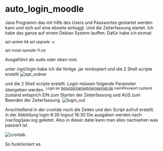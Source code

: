 # auto_login_moodle
Java Programm das mit hilfe des Users und Passwortes gestartet werden kann und sich auf eine ebseite einloggt. 
Und die Zeiterfassung startet.
Ich habe das ganze auf einem Debian System lauffen.
Dafür habe ich einmal:

<sup>apt update && apt upgrade -y </sup>

<sup>apt install openjdk-11-jre </sup>

Ausgeführt als sudo oder eben root.

unter /opt/login habe ich die fertige .jar reinkopiert und die 2 Shell scripte erstellt
![opt_ordner](https://user-images.githubusercontent.com/7016905/205121815-e3798539-589c-47cb-8e73-353cd88ad15c.jpg)

und die 2 Shell scripte erstellt. Login müssen folgende Parameter übergeben werden.
<sup> Login.jar benutzername@meineemail.de meinPAsswort zustand </sup>
zustand entsprich EIN zum Starten der Zeiterfassung
              und AUS zum Beenden der Zeiterfassung.
![login_out](https://user-images.githubusercontent.com/7016905/205121812-e27d5c6e-10f1-46d6-8189-18100c181ba5.jpg)

Anschließend in der crontab noch die Zeiten und den Script aufruf erstellt. 
in der Abbildung login 8:30 logout 16:30 Die ausgaben werden nach /var/log/jaav.log geleitet. 
Also in dieser datei kann man alles nachsehen was passiert ist.

![crontab](https://user-images.githubusercontent.com/7016905/205121805-962049e5-21c4-40d4-aae2-5f9ae49b0d27.jpg)




So funktioniert es. 
